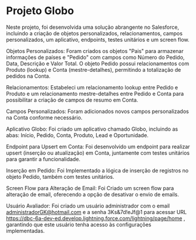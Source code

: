 # Projeto Globo

Neste projeto, foi desenvolvida uma solução abrangente no Salesforce, incluindo a criação de objetos personalizados, relacionamentos, campos personalizados, um aplicativo, endpoints, testes unitários e um screen flow.

Objetos Personalizados:
Foram criados os objetos "Pais" para armazenar informações de países e "Pedido" com campos como Número do Pedido, Data, Descrição e Valor Total. O objeto Pedido possui relacionamentos com Produto (lookup) e Conta (mestre-detalhes), permitindo a totalização de pedidos na Conta.

Relacionamentos:
Estabeleci um relacionamento lookup entre Pedido e Produto e um relacionamento mestre-detalhes entre Pedido e Conta para possibilitar a criação de campos de resumo em Conta.

Campos Personalizados:
Foram adicionados novos campos personalizados na Conta conforme necessário.

Aplicativo Globo:
Foi criado um aplicativo chamado Globo, incluindo as abas: Início, Pedido, Conta, Produto, Lead e Oportunidade.

Endpoint para Upsert em Conta: 
Foi desenvolvido um endpoint para realizar upsert (inserção ou atualização) em Conta, juntamente com testes unitários para garantir a funcionalidade.

Inserção em Pedido:
Foi Implementado a lógica de inserção de registros no objeto Pedido, também com testes unitários.

Screen Flow para Alteração de Email:
Foi Criado um screen flow para alteração de email, oferecendo a opção de desativar o envio de emails.

Usuário Avaliador:
Foi criado um usuário administrador com o email administradorGK@hotmail.com e a senha 3Ks&7d!eJf@1 para acessar URL  https://dbc-6a-dev-ed.develop.lightning.force.com/lightning/page/home , garantindo que este usuário tenha acesso às configurações implementadas.
